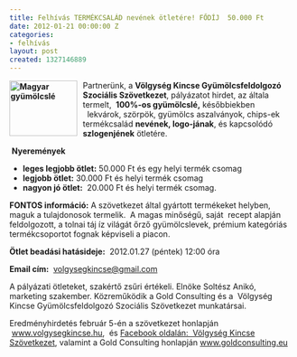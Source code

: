 ```yaml
---
title: Felhívás TERMÉKCSALÁD nevének ötletére! FŐDÍJ  50.000 Ft
date: 2012-01-21 00:00:00 Z
categories:
- felhívás
layout: post
created: 1327146889
---
```


<p><strong><img src="/sites/goldconsulting.eu/files/img/alma-gyumolcsle.jpg" alt="Magyar gyümölcslé" title="Magyar gyümölcslé" style="margin-right: 10px; float: left;" width="120" height="98"></strong>Partnerünk, a <strong>Völgység Kincse Gyümölcsfeldolgozó Szociális Szövetkezet</strong>, pályázatot hirdet, az általa termelt, &nbsp;<strong>100%-os gyümölcslé,</strong> későbbiekben &nbsp;&nbsp;lekvárok, szörpök, gyümölcs aszalványok, chips-ek termékcsalád <strong>nevének, logo-jának</strong>, és kapcsolódó <strong>szlogenjének</strong> ötletére.<!--break--></p><p>&nbsp;<strong>Nyeremények</strong></p><ul><li><strong>leges legjobb ötlet:</strong> 50.000 Ft és egy helyi termék csomag</li><li><strong>legjobb ötlet:</strong> 30.000 Ft és helyi termék csomag</li><li><strong>nagyon jó ötlet:</strong> &nbsp;20.000 Ft és helyi termék csomag.</li></ul><p><strong>FONTOS információ:</strong> A szövetkezet által gyártott termékeket helyben, maguk a tulajdonosok termelik.&nbsp; A magas minőségű, saját &nbsp;recept alapján feldolgozott, a tolnai táj íz világát őrző gyümölcslevek, prémium kategóriás termékcsoportot fognak képviseli a piacon. &nbsp;</p><p><strong>Ötlet beadási hatásideje:</strong>&nbsp; 2012.01.27 (péntek) 12:00 óra</p><p><strong>Email cím:</strong> &nbsp;<a href="mailto:volgysegkincse@gmail.com" target="_blank">volgysegkincse@gmail.com</a></p><p>A pályázati ötleteket, szakértő zsűri értékeli. Elnöke Soltész Anikó, marketing szakember. Közreműködik a Gold Consulting és a &nbsp;Völgység Kincse Gyümölcsfeldolgozó Szociális Szövetkezet munkatársai.</p><p>Eredményhirdetés február 5-én a szövetkezet honlapján &nbsp;<a href="http://www.volgysegkincse.hu/" target="_blank">www.volgysegkincse.hu</a>,&nbsp;&nbsp;és <a href="http://www.facebook.com/pages/V%C3%B6lgys%C3%A9g-Kincse-Sz%C3%B6vetkezet/139333052844137">Facebook oldalán:&nbsp; Völgység Kincse Szövetkezet</a>, valamint a Gold Consulting honlapján <a href="../../../../../../../../" target="_blank">www.goldconsulting.eu</a></p><p>&nbsp;</p>
